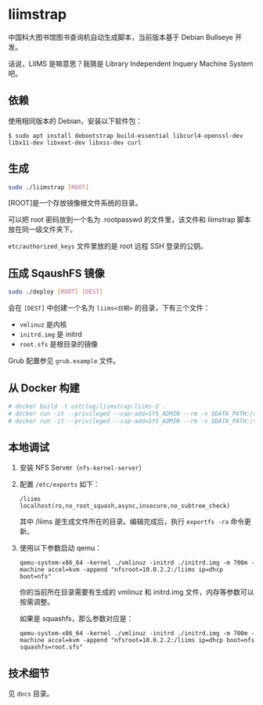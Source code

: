 # liimstrap

中国科大图书馆图书查询机自动生成脚本，当前版本基于 Debian Bullseye 开发。

话说，LIIMS 是嘛意思？我猜是 Library Independent Inquery Machine System 吧。

## 依赖

使用相同版本的 Debian，安装以下软件包：

```shell
$ sudo apt install debootstrap build-essential libcurl4-openssl-dev libx11-dev libxext-dev libxss-dev curl
```

## 生成

```sh
sudo ./liimstrap [ROOT]
```

[ROOT]是一个存放镜像根文件系统的目录。

可以把 root 密码放到一个名为 .rootpasswd 的文件里，该文件和 liimstrap 脚本放在同一级文件夹下。

`etc/authorized_keys` 文件里放的是 root 远程 SSH 登录的公钥。

## 压成 SqaushFS 镜像

```sh
sudo ./deploy [ROOT] [DEST]
```

会在 `[DEST]` 中创建一个名为 `liims<日期>` 的目录，下有三个文件：

- `vmlinuz` 是内核
- `initrd.img` 是 initrd
- `root.sfs` 是根目录的镜像

Grub 配置参见 `grub.example` 文件。

## 从 Docker 构建

```sh
# docker build -t ustclug/liimstrap:liims-2 .
# docker run -it --privileged --cap-add=SYS_ADMIN --rm -v $DATA_PATH:/srv/dest -e ROOT_PASSWORD=test ustclug/liimstrap:liims-2  # 此命令创建 rootfs 文件
# docker run -it --privileged --cap-add=SYS_ADMIN --rm -v $DATA_PATH:/srv/dest -e ROOT_PASSWORD=test -e SQUASHFS=true ustclug/liimstrap:liims-2  # 此命令创建 rootfs 文件并打包为 squashfs
```

## 本地调试

1. 安装 NFS Server（`nfs-kernel-server`）
2. 配置 `/etc/exports` 如下：

   ```
   /liims	localhost(ro,no_root_squash,async,insecure,no_subtree_check)
   ```

   其中 /liims 是生成文件所在的目录。编辑完成后，执行 `exportfs -ra` 命令更新。

3. 使用以下参数启动 qemu：

   ```
   qemu-system-x86_64 -kernel ./vmlinuz -initrd ./initrd.img -m 700m -machine accel=kvm -append "nfsroot=10.0.2.2:/liims ip=dhcp boot=nfs"
   ```

   你的当前所在目录需要有生成的 vmlinuz 和 initrd.img 文件，内存等参数可以按需调整。

   如果是 squashfs，那么参数对应是：

   ```
   qemu-system-x86_64 -kernel ./vmlinuz -initrd ./initrd.img -m 700m -machine accel=kvm -append "nfsroot=10.0.2.2:/liims ip=dhcp boot=nfs squashfs=root.sfs"
   ```

## 技术细节

见 `docs` 目录。
